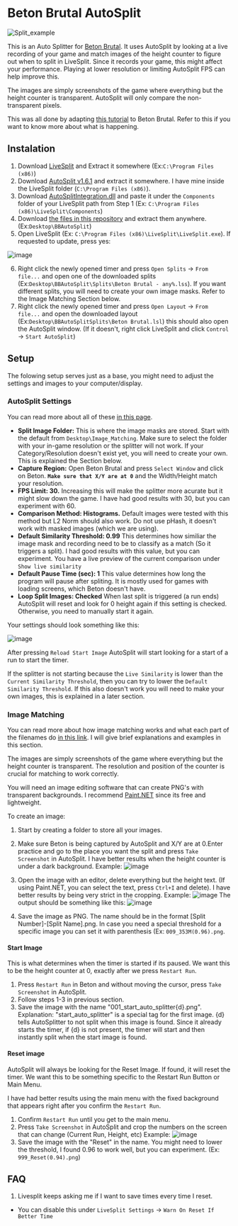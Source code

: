 # Beton Brutal AutoSplit

![Split_example](https://user-images.githubusercontent.com/16226383/233757140-5b62897a-1534-4544-b99a-ea4e9d9e77dc.gif)

This is an Auto Splitter for [Beton Brutal](https://store.steampowered.com/app/2330500/BETON_BRUTAL/). It uses AutoSplit by looking at a live recording of your game and match images of the height counter to figure out when to split in LiveSplit.
Since it records your game, this might affect your performance. Playing at lower resolution or limiting AutoSplit FPS can help improve this.

The images are simply screenshots of the game where everything but the height counter is transparent. AutoSplit will only compare the non-transparent pixels.

This was all done by adapting [this tutorial](https://www.speedrun.com/ptle/guide/lnrso) to Beton Brutal. Refer to this if you want to know more about what is happening.

## Instalation
1. Download [LiveSplit](https://livesplit.org/downloads/) and Extract it somewhere (Ex:`C:\Program Files (x86)`)
2. Download [AutoSplit v1.6.1](https://github.com/Toufool/AutoSplit/releases/tag/v1.6.1) and extract it somewhere. I have mine inside the LiveSplit folder (`C:\Program Files (x86)`).
3. Download [AutoSplitIntegration.dll](https://github.com/Toufool/LiveSplit.AutoSplitIntegration/blob/main/update/Components/LiveSplit.AutoSplitIntegration.dll?raw=true) and paste it under the `Components` folder of your LiveSplit path from Step 1 (Ex: `C:\Program Files (x86)\LiveSplit\Components`)
4. Download [the files in this repository](https://github.com/CubeSkyy/BBAutoSplit/releases) and extract them anywhere. (Ex:`Desktop\BBAutoSplit`)
5. Open LiveSplit (Ex: `C:\Program Files (x86)\LiveSplit\LiveSplit.exe`). If requested to update, press yes:

![image](https://user-images.githubusercontent.com/16226383/233750323-6d52137f-8d18-4c35-ba2b-5ca313bec56e.png)

6. Right click the newly opened timer and press `Open Splits` -> `From file...` and open one of the downloaded splits (Ex:`Desktop\BBAutoSplit\Splits\Beton Brutal - any%.lss`). If you want different splits, you will need to create your own image masks. Refer to the Image Matching Section below.
6. Right click the newly opened timer and press `Open Layout` -> `From file...` and open the downloaded layout (Ex:`Desktop\BBAutoSplitSplits\Beton Brutal.lsl`) this should also open the AutoSplit window. (If it doesn't, right click LiveSplit and click `Control` -> `Start AutoSplit`)

## Setup
The folowing setup serves just as a base, you might need to adjust the settings and images to your computer/display.

### AutoSplit Settings

You can read more about all of these [in this page](https://github.com/Toufool/AutoSplit#split-image-folder).
- **Split Image Folder:** This is where the image masks are stored. Start with the default from `Desktop\Image_Matching`. Make sure to select the folder with your in-game resolution or the splitter will not work. If your Category/Resolution doesn't exist yet, you will need to create your own. This is explained the Section below.
- **Capture Region:** Open Beton Brutal and press `Select Window` and click on Beton. **`Make sure that X/Y are at 0`** and the Width/Height match your resolution.
- **FPS Limit: 30.** Increasing this will make the splitter more acurate but it might slow down the game. I have had good results with 30, but you can experiment with 60.
- **Comparison Method: Histograms.** Default images were tested with this method but L2 Norm should also work. Do not use pHash, it doesn't work with masked images (which we are using).
- **Default Similarity Threshold: 0.99** This determines how similiar the image mask and recording need to be to classify as a match (So it triggers a split). I had good results with this value, but you can experiment. You have a live preview of the current comparison under `Show live similarity`
- **Default Pause Time (sec): 1** This value determines how long the program will pause after spliting. It is mostly used for games with loading screens, which Beton doesn't have.
- **Loop Split Images: Checked** When last split is triggered (a run ends) AutoSplit will reset and look for 0 height again if this setting is checked. Otherwise, you need to manually start it again.

Your settings should look something like this:

![image](https://user-images.githubusercontent.com/16226383/233752679-863008e6-20bb-468a-851a-a4a66eb3e918.png)

After pressing `Reload Start Image` AutoSplit will start looking for a start of a run to start the timer. 

If the splitter is not starting because the `Live Similarity` is lower than the `Current Similarity Threshold`, then you can try to lower the `Default Similarity Threshold`. If this also doesn't work you will need to make your own images, this is explained in a later section.

### Image Matching

You can read more about how image matching works and what each part of the filenames do [in this link](https://github.com/Toufool/AutoSplit#custom-split-image-settings). I will give brief explanations and examples in this section.

The images are simply screenshots of the game where everything but the height counter is transparent. The resolution and position of the counter is crucial for matching to work correctly.

You will need an image editing software that can create PNG's with transparent backgrounds. I recommend [Paint.NET](https://www.getpaint.net/) since its free and lightweight.


To create an image:

1. Start by creating a folder to store all your images.
2. Make sure Beton is being captured by AutoSplit and X/Y are at 0.Enter practice and go to the place you want the split and press `Take Screenshot` in AutoSplit. I have better results when the height counter is under a dark background.
Example:
![image](https://user-images.githubusercontent.com/16226383/233753780-9c8dbc5a-54b0-473a-b840-ad1d70ab26c6.png)

2. Open the image with an editor, delete everything but the height text. (If using Paint.NET, you can select the text, press `Ctrl+I` and delete). I have better results by being very strict in the cropping.
Example:
![image](https://user-images.githubusercontent.com/16226383/233753909-00618c1c-8ce0-4fff-89dd-e176de9cad17.png)
The output should be something like this:
![image](https://user-images.githubusercontent.com/16226383/233753917-bf994f54-10c6-4963-885b-9d9003bbc449.png)

3. Save the image as PNG. The name should be in the format [Split Number]-[Split Name].png. In case you need a special threshold for a specific image you can set it with parenthesis (Ex: `009_353M(0.96).png`.

#### Start Image

This is what determines when the timer is started if its paused. We want this to be the height counter at 0, exactly after we press `Restart Run`.

1. Press `Restart Run` in Beton and without moving the cursor, press `Take Screenshot` in AutoSplit. 
2. Follow steps 1-3 in previous section.
3. Save the image with the name "001_start_auto_splitter{d}.png". Explanation: "start_auto_splitter" is a special tag for the first image. {d} tells AutoSplitter to not split when this image is found. Since it already starts the timer, if {d} is not present, the timer will start and then instantly split when the start image is found.

#### Reset image

AutoSplit will always be looking for the Reset Image. If found, it will reset the timer. We want this to be something specific to the Restart Run Button or Main Menu.

I have had better results using the main menu with the fixed background that appears right after you confirm the `Restart Run`.
1. Confirm `Restart Run` until you get to the main menu.
2. Press `Take Screenshot` in AutoSplit and crop the numbers on the screen that can change (Current Run, Height, etc)
Example:
![image](https://user-images.githubusercontent.com/16226383/233755457-e4d27dd0-a636-4f50-81e5-da85d77942c5.png)
3. Save the image with the "Reset" in the name. You might need to lower the threshold, I found 0.96 to work well, but you can experiment. (Ex: `999_Reset(0.94).png`)


## FAQ

1. Livesplit keeps asking me if I want to save times every time I reset.

- You can disable this under `LiveSplit Settings` -> `Warn On Reset If Better Time`


